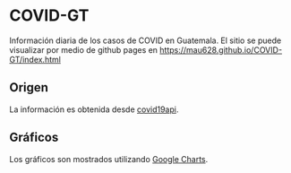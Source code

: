 # COVID-GT

Información diaria de los casos de COVID en Guatemala.
El sitio se puede visualizar por medio de github pages en https://mau628.github.io/COVID-GT/index.html

## Origen

La información es obtenida desde [covid19api](https://covid19api.com/).

## Gráficos

Los gráficos son mostrados utilizando [Google Charts](https://developers.google.com/chart).

